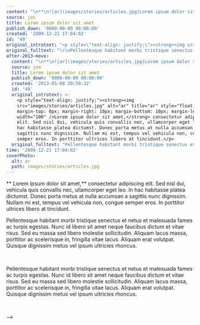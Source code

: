 ```yaml
---
content: "\n**\n![ar](images/stories/articles.jpg)Lorem ipsum dolor sit amet,** consectetur adipiscing elit. Sed nisl dui, vehicula quis convallis nec, ullamcorper eget leo. In hac habitasse platea dictumst. Donec porta metus at nulla accumsan a sagittis nunc dignissim. Nullam mi est, tempus vel vehicula non, congue semper eros. In porttitor ultrices libero at tincidunt.\n\n<!--{{intro-break}}-->\nPellentesque habitant morbi tristique senectus et netus et malesuada fames ac turpis egestas. Nunc id libero sit amet neque faucibus dictum et vitae risus. Sed eu massa sed libero molestie sollicitudin. Aliquam lacus massa, porttitor ac scelerisque in, fringilla vitae lacus. Aliquam erat volutpat. Quisque dignissim metus vel ipsum ultricies rhoncus.\n\n\_\n\n\n<!--CONTENT FROM OLD SERVER (jos before 2013): \n**\n![ar](images/stories/articles.jpg)Lorem ipsum dolor sit amet,** consectetur adipiscing elit. Sed nisl dui, vehicula quis convallis nec, ullamcorper eget leo. In hac habitasse platea dictumst. Donec porta metus at nulla accumsan a sagittis nunc dignissim. Nullam mi est, tempus vel vehicula non, congue semper eros. In porttitor ultrices libero at tincidunt.\n\r\n\n<!--{{intro-break}}-->\n\r\nPellentesque habitant morbi tristique senectus et netus et malesuada fames ac turpis egestas. Nunc id libero sit amet neque faucibus dictum et vitae risus. Sed eu massa sed libero molestie sollicitudin. Aliquam lacus massa, porttitor ac scelerisque in, fringilla vitae lacus. Aliquam erat volutpat. Quisque dignissim metus vel ipsum ultricies rhoncus.\r\n\n\_\n\n-->"
source: jos
title: Lorem ipsum dolor sit amet
publish_down: '0000-00-00 00:00:00'
created: '2009-12-21 17:04:02'
id: '49'
original_introtext: "<p style=\"text-align: justify;\"><strong><img src=\"images/stories/articles.jpg\" alt=\"ar\" title=\"ar\" style=\"float: left; margin-top: 0px; margin-right: 10px; margin-bottom: 10px; margin-left: 0px;\" width=\"100\" />Lorem ipsum dolor sit amet,</strong> consectetur adipiscing elit. Sed nisl dui, vehicula quis convallis nec, ullamcorper eget leo. In hac habitasse platea dictumst. Donec porta metus at nulla accumsan a sagittis nunc dignissim. Nullam mi est, tempus vel vehicula non, congue semper eros. In porttitor ultrices libero at tincidunt.</p>\r\n"
original_fulltext: "\r\nPellentesque habitant morbi tristique senectus et netus et malesuada fames ac turpis egestas. Nunc id libero sit amet neque faucibus dictum et vitae risus. Sed eu massa sed libero molestie sollicitudin. Aliquam lacus massa, porttitor ac scelerisque in, fringilla vitae lacus. Aliquam erat volutpat. Quisque dignissim metus vel ipsum ultricies rhoncus.\r\n<p>\_</p>"
after-2013-move:
  content: "\n**\n![ar](images/stories/articles.jpg)Lorem ipsum dolor sit amet,** consectetur adipiscing elit. Sed nisl dui, vehicula quis convallis nec, ullamcorper eget leo. In hac habitasse platea dictumst. Donec porta metus at nulla accumsan a sagittis nunc dignissim. Nullam mi est, tempus vel vehicula non, congue semper eros. In porttitor ultrices libero at tincidunt.\n\n<!--{{intro-break}}-->\nPellentesque habitant morbi tristique senectus et netus et malesuada fames ac turpis egestas. Nunc id libero sit amet neque faucibus dictum et vitae risus. Sed eu massa sed libero molestie sollicitudin. Aliquam lacus massa, porttitor ac scelerisque in, fringilla vitae lacus. Aliquam erat volutpat. Quisque dignissim metus vel ipsum ultricies rhoncus.\n\n\_\n"
  source: jom
  title: Lorem ipsum dolor sit amet
  publish_down: '0000-00-00 00:00:00'
  created: '2013-05-08 20:59:32'
  id: '49'
  original_introtext: >-
    <p style="text-align: justify;"><strong><img
    src="images/stories/articles.jpg" alt="ar" title="ar" style="float: left;
    margin-top: 0px; margin-right: 10px; margin-bottom: 10px; margin-left: 0px;"
    width="100" />Lorem ipsum dolor sit amet,</strong> consectetur adipiscing
    elit. Sed nisl dui, vehicula quis convallis nec, ullamcorper eget leo. In
    hac habitasse platea dictumst. Donec porta metus at nulla accumsan a
    sagittis nunc dignissim. Nullam mi est, tempus vel vehicula non, congue
    semper eros. In porttitor ultrices libero at tincidunt.</p>
  original_fulltext: "Pellentesque habitant morbi tristique senectus et netus et malesuada fames ac turpis egestas. Nunc id libero sit amet neque faucibus dictum et vitae risus. Sed eu massa sed libero molestie sollicitudin. Aliquam lacus massa, porttitor ac scelerisque in, fringilla vitae lacus. Aliquam erat volutpat. Quisque dignissim metus vel ipsum ultricies rhoncus.\n<p>\_</p>"
time: '2009-12-21 17:04:02'
coverPhoto:
  alt: ar
  path: images/stories/articles.jpg
---
```

**
Lorem ipsum dolor sit amet,** consectetur adipiscing elit. Sed nisl dui, vehicula quis convallis nec, ullamcorper eget leo. In hac habitasse platea dictumst. Donec porta metus at nulla accumsan a sagittis nunc dignissim. Nullam mi est, tempus vel vehicula non, congue semper eros. In porttitor ultrices libero at tincidunt.

<!--{{intro-break}}-->
Pellentesque habitant morbi tristique senectus et netus et malesuada fames ac turpis egestas. Nunc id libero sit amet neque faucibus dictum et vitae risus. Sed eu massa sed libero molestie sollicitudin. Aliquam lacus massa, porttitor ac scelerisque in, fringilla vitae lacus. Aliquam erat volutpat. Quisque dignissim metus vel ipsum ultricies rhoncus.

 


<!--CONTENT FROM OLD SERVER (jos before 2013): 
**
Lorem ipsum dolor sit amet,** consectetur adipiscing elit. Sed nisl dui, vehicula quis convallis nec, ullamcorper eget leo. In hac habitasse platea dictumst. Donec porta metus at nulla accumsan a sagittis nunc dignissim. Nullam mi est, tempus vel vehicula non, congue semper eros. In porttitor ultrices libero at tincidunt.


<!--{{intro-break}}-->

Pellentesque habitant morbi tristique senectus et netus et malesuada fames ac turpis egestas. Nunc id libero sit amet neque faucibus dictum et vitae risus. Sed eu massa sed libero molestie sollicitudin. Aliquam lacus massa, porttitor ac scelerisque in, fringilla vitae lacus. Aliquam erat volutpat. Quisque dignissim metus vel ipsum ultricies rhoncus.

 

-->

<!--{{json:{"created_date":"2009-12-21 17:04:02","publish_down":"0000-00-00 00:00:00","id":"49"}}}-->